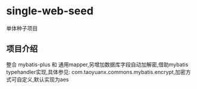 # single-web-seed
单体种子项目

## 项目介绍
整合 mybatis-plus 和 通用mapper,另增加数据库字段自动加解密,借助mybatis typehandler实现,具体参见:
com.taoyuanx.commons.mybatis.encrypt,加密方式可自定义,默认实现为aes
